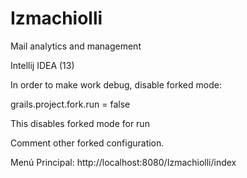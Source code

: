 Izmachiolli
===========

Mail analytics and management


Intellij IDEA (13)

In order to make work debug, disable forked mode:

grails.project.fork.run = false

This disables forked mode for run

Comment other forked configuration.

Menú Principal: http://localhost:8080/Izmachiolli/index



